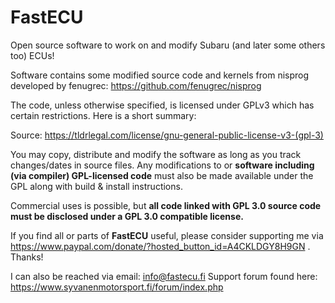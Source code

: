 # FastECU

Open source software to work on and modify Subaru (and later some others too) ECUs!

Software contains some modified source code and kernels from nisprog developed by fenugrec:
https://github.com/fenugrec/nisprog

The code, unless otherwise specified, is licensed under GPLv3 which has certain restrictions. Here is a short summary:

Source: https://tldrlegal.com/license/gnu-general-public-license-v3-(gpl-3)

You may copy, distribute and modify the software as long as you track changes/dates in source files.
Any modifications to or **software including (via compiler) GPL-licensed code** must also be made available under the GPL along with build & install instructions.

Commercial uses is possible, but **all code linked with GPL 3.0 source code must be disclosed under a GPL 3.0 compatible license.**

If you find all or parts of **FastECU** useful, please consider supporting me via https://www.paypal.com/donate/?hosted_button_id=A4CKLDGY8H9GN . Thanks!

I can also be reached via email: info@fastecu.fi
Support forum found here: https://www.syvanenmotorsport.fi/forum/index.php

